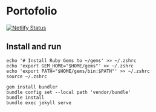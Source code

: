 # Portofolio
[![Netlify Status](https://api.netlify.com/api/v1/badges/73e106a8-871a-4afe-bfeb-b2943c6a3e31/deploy-status)](https://app.netlify.com/sites/portofolio-jjghali/deploys)
## Install and run
```
echo '# Install Ruby Gems to ~/gems' >> ~/.zshrc
echo 'export GEM_HOME="$HOME/gems"' >> ~/.zshrc
echo 'export PATH="$HOME/gems/bin:$PATH"' >> ~/.zshrc
source ~/.zshrc

gem install bundler
bundle config set --local path 'vendor/bundle'
bundle install 
bundle exec jekyll serve
```
